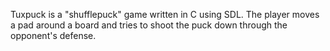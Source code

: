 Tuxpuck is a "shufflepuck" game written in C using SDL. The player moves a pad around a board and tries to shoot the puck down through the opponent's defense.